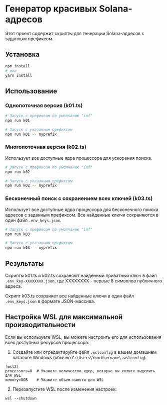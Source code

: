 # Генератор красивых Solana-адресов

Этот проект содержит скрипты для генерации Solana-адресов с заданным префиксом.

## Установка

```bash
npm install
# или
yarn install
```

## Использование

### Однопоточная версия (k01.ts)

```bash
# Запуск с префиксом по умолчанию "inf"
npm run k01

# Запуск с указанным префиксом
npm run k01 -- myprefix
```

### Многопоточная версия (k02.ts)

Использует все доступные ядра процессора для ускорения поиска.

```bash
# Запуск с префиксом по умолчанию "inf"
npm run k02

# Запуск с указанным префиксом
npm run k02 -- myprefix
```

### Бесконечный поиск с сохранением всех ключей (k03.ts)

Использует все доступные ядра процессора для бесконечного поиска адресов с заданным префиксом. 
Все найденные ключи сохраняются в один файл `.env_keys.json`.

```bash
# Запуск с префиксом по умолчанию "inf"
npm run k03

# Запуск с указанным префиксом
npm run k03 -- myprefix
```

## Результаты

Скрипты k01.ts и k02.ts сохраняют найденный приватный ключ в файл `.env_key-XXXXXXXX.json`, где XXXXXXXX - первые 8 символов публичного адреса.

Скрипт k03.ts сохраняет все найденные ключи в один файл `.env_keys.json` в формате JSON-массива.

## Настройка WSL для максимальной производительности

Если вы используете WSL, вы можете настроить его для использования всех доступных ресурсов процессора:

1. Создайте или отредактируйте файл `.wslconfig` в вашем домашнем каталоге Windows (обычно `C:\Users\YourUsername\.wslconfig`):

```
[wsl2]
processors=8  # Укажите количество ядер, которые вы хотите выделить для WSL
memory=8GB    # Укажите объем памяти для WSL
```

2. Перезапустите WSL после изменения настроек:

```
wsl --shutdown
``` 